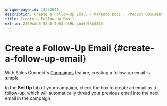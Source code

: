 ```yaml
---
unique-page-id: 14352641
description: Create a Follow-Up Email - Marketo Docs - Product Documentation
title: Create a Follow-Up Email
exl-id: 2369cdd5-88a0-4e03-b59b-cbd6f05b4815
---
```

# Create a Follow-Up Email {#create-a-follow-up-email}

With Sales Connect's [Campaigns](/help/marketo/product-docs/marketo-sales-connect/campaigns/create-a-campaign.md) feature, creating a follow-up email is simple.

In the **Set Up** tab of your campaign, check the box to create an email as a follow-up, which will automatically thread your previous email into the next email in the campaign.
